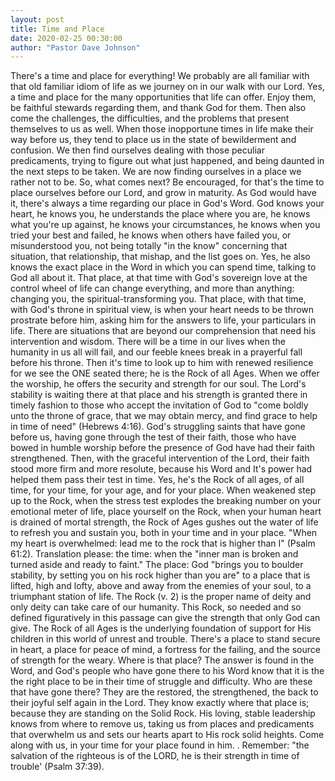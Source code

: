 ```yaml
---
layout: post
title: Time and Place
date: 2020-02-25 00:30:00
author: "Pastor Dave Johnson"
---
```


There's a time and place for everything! We probably are all familiar with that old familiar idiom of life as we journey on in our walk with our Lord. Yes, a time and place for the many opportunities that life can offer. Enjoy them, be faithful stewards regarding them, and thank God for them. Then also come the challenges, the difficulties, and the problems that present themselves to us as well. When those inopportune times in life make their way before us, they tend to place us in the state of bewilderment and confusion. We then find ourselves dealing with those peculiar predicaments, trying to figure out what just happened, and being daunted in the next steps to be taken. We are now finding ourselves in a place we rather not to be. So, what comes next? Be encouraged, for that's the time to place ourselves before our Lord, and grow in maturity. As God would have it, there's always a time regarding our place in God's Word. God knows your heart, he knows you, he understands the place where you are, he knows what you're up against, he knows your circumstances, he knows when you tried your best and failed, he knows when others have failed you, or misunderstood you, not being totally "in the know" concerning that situation, that relationship, that mishap, and the list goes on. Yes, he also knows the exact place in the Word in which you can spend time, talking to God all about it. That place, at that time with God's sovereign love at the control wheel of life can change everything, and more than anything: changing you, the spiritual-transforming you. That place, with that time, with God's throne in spiritual view, is when your heart needs to be thrown prostrate before him, asking him for the answers to life, your particulars in life. There are situations that are beyond our comprehension that need his intervention and wisdom. There will be a time in our lives when the humanity in us all will fail, and our feeble knees break in a prayerful fall before his throne. Then it's time to look up to him with renewed resilience for we see the ONE seated there; he is the Rock of all Ages. When we offer the worship, he offers the security and strength for our soul. The Lord's stability is waiting there at that place and his strength is granted there in timely fashion to those who accept the invitation of God to "come boldly unto the throne of grace, that we may obtain mercy, and find grace to help in time of need" (Hebrews 4:16). God's struggling saints that have gone before us, having gone through the test of their faith, those who have bowed in humble worship before the presence of God have had their faith strengthened. Then, with the graceful intervention of the Lord, their faith stood more firm and more resolute, because his Word and It's power had helped them pass their test in time. Yes, he's the Rock of all ages, of all time, for your time, for your age, and for your place. When weakened step up to the Rock, when the stress test explodes the breaking number on your emotional meter of life, place yourself on the Rock, when your human heart is drained of mortal strength, the Rock of Ages gushes out the water of life to refresh you and sustain you, both in your time and in your place. "When my heart is overwhelmed: lead me to the rock that is higher than I" (Psalm 61:2). Translation please: the time: when the "inner man is broken and turned aside and ready to faint." The place: God "brings you to boulder stability, by setting you on his rock higher than you are" to a place that is lifted, high and lofty, above and away from the enemies of your soul, to a triumphant station of life. The Rock (v. 2) is the proper name of deity and only deity can take care of our humanity. This Rock, so needed and so defined figuratively in this passage can give the strength that only God can give. The Rock of all Ages is the underlying foundation of support for His children in this world of unrest and trouble. There's a place to stand secure in heart, a place for peace of mind, a fortress for the failing, and the source of strength for the weary. Where is that place? The answer is found in the Word, and God's people who have gone there to his Word know that it is the the right place to be in their time of struggle and difficulty. Who are these that have gone there? They are the restored, the strengthened, the back to their joyful self again in the Lord. They know exactly where that place is; because they are standing on the Solid Rock. His loving, stable leadership knows from where to remove us, taking us from places and predicaments that overwhelm us and sets our hearts apart to His rock solid heights. Come along with us, in your time for your place found in him. . Remember: "the salvation of the righteous is of the LORD, he is their strength in time of trouble' (Psalm 37:39).
